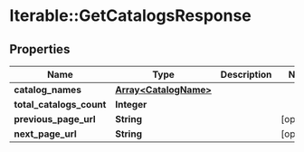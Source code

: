 # Iterable::GetCatalogsResponse

## Properties
Name | Type | Description | Notes
------------ | ------------- | ------------- | -------------
**catalog_names** | [**Array&lt;CatalogName&gt;**](CatalogName.md) |  | 
**total_catalogs_count** | **Integer** |  | 
**previous_page_url** | **String** |  | [optional] 
**next_page_url** | **String** |  | [optional] 

